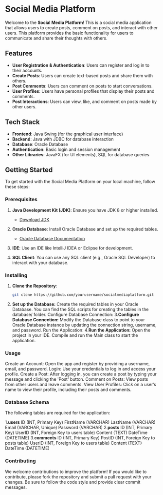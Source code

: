 # Social Media Platform

Welcome to the **Social Media Platform**! This is a social media application that allows users to create posts, comment on posts, and interact with other users. This platform provides the basic functionality for users to communicate and share their thoughts with others.

## Features

- **User Registration & Authentication**: Users can register and log in to their accounts.
- **Create Posts**: Users can create text-based posts and share them with others.
- **Post Comments**: Users can comment on posts to start conversations.
- **User Profiles**: Users have personal profiles that display their posts and comments.
- **Post Interactions**: Users can view, like, and comment on posts made by other users.

## Tech Stack

- **Frontend**: Java Swing (for the graphical user interface)
- **Backend**: Java with JDBC for database interaction
- **Database**: Oracle Database
- **Authentication**: Basic login and session management
- **Other Libraries**: JavaFX (for UI elements), SQL for database queries

## Getting Started

To get started with the Social Media Platform on your local machine, follow these steps:

### Prerequisites

1. **Java Development Kit (JDK)**: Ensure you have JDK 8 or higher installed.
   - [Download JDK](https://www.oracle.com/java/technologies/javase-jdk11-downloads.html)
   
2. **Oracle Database**: Install Oracle Database and set up the required tables.
   - [Oracle Database Documentation](https://docs.oracle.com/en/database/)
   
3. **IDE**: Use an IDE like IntelliJ IDEA or Eclipse for development.
   
4. **SQL Client**: You can use any SQL client (e.g., Oracle SQL Developer) to interact with your database.

### Installing

1. **Clone the Repository**:
   ```bash
   git clone https://github.com/yourusername/socialmediaplatform.git
2. **Set up the Database:**
  Create the required tables in your Oracle Database. You can find the SQL scripts for creating the tables in the database/ folder.
  Configure Database Connection:
3.**Configure Database Connection:**
  Modify the Database class to point to your Oracle Database instance by updating the connection string, username, and password.
  Run the Application:
4.**Run the Application:**
  Open the project in your IDE.
  Compile and run the Main class to start the application.

### Usage
Create an Account: Open the app and register by providing a username, email, and password.
Login: Use your credentials to log in and access your profile.
Create a Post: After logging in, you can create a post by typing your message and clicking the 'Post' button.
Comment on Posts: View posts from other users and leave comments.
View User Profiles: Click on a user’s name to view their profile, including their posts and comments.
### Database Schema
The following tables are required for the application:

1.**users**
ID (INT, Primary Key)
FirstName (VARCHAR)
LastName (VARCHAR)
Email (VARCHAR, Unique)
Password (VARCHAR)
2.**posts**
ID (INT, Primary Key)
UserID (INT, Foreign Key to users table)
Content (TEXT)
DateTime (DATETIME)
3.**comments**
ID (INT, Primary Key)
PostID (INT, Foreign Key to posts table)
UserID (INT, Foreign Key to users table)
Content (TEXT)
DateTime (DATETIME)
### Contributing
We welcome contributions to improve the platform! If you would like to contribute, please fork the repository and submit a pull request with your changes. Be sure to follow the code style and provide clear commit messages.
